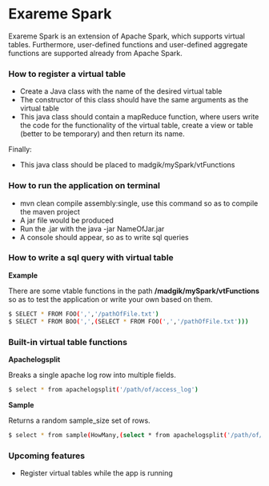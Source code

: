 # Exareme Spark

Exareme Spark is an extension of Apache Spark, which supports virtual tables. Furthermore, user-defined functions and user-defined aggregate functions are supported already from Apache Spark. 

### How to register a virtual table

  - Create a Java class with the name of the desired virtual table
  - The constructor of this class should have the same arguments as the virtual table 
  - This java class should contain a mapReduce function, where users write the code for the functionality of the virtual table, create a view or table (better to be temporary) and then return its name.  


Finally:
  - This java class should be placed to madgik/mySpark/vtFunctions

### How to run the application on terminal

- mvn clean compile assembly:single, use this command so as to compile the maven project
- A  jar file would be produced
- Run the .jar with the java -jar NameOfJar.jar
- A console should appear, so as to write sql queries

### How to write a sql query with virtual table

**Example**

There are some vtable functions in the path **/madgik/mySpark/vtFunctions** so as to test the application or write your own based on them.

```sh
$ SELECT * FROM FOO(',','/pathOfFile.txt')
$ SELECT * FROM BOO(',',(SELECT * FROM FOO(',','/pathOfFile.txt')))
```

### Built-in virtual table functions

**Apachelogsplit**

Breaks a single apache log row into multiple fields.

```sh
$ select * from apachelogsplit('/path/of/access_log')
```

**Sample**

Returns a random sample_size set of rows.

```sh
$ select * from sample(HowMany,(select * from apachelogsplit('/path/of/access_log')))
```

### Upcoming features

- Register virtual tables while the app is running

